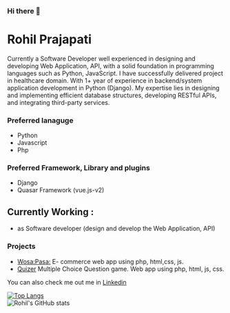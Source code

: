 
### Hi there 👋

# Rohil Prajapati

Currently a Software Developer well experienced in designing and developing Web Application, API, with a solid foundation in programming languages such as Python, JavaScript. I have successfully delivered project in healthcare domain. With 1+ year of experience in backend/system application development in Python (Django).
My expertise lies in designing and implementing efficient database structures, developing RESTful APIs, and integrating third-party services.

### Preferred lanaguge 
- Python
- Javascript
- Php

### Preferred Framework, Library and plugins
- Django
- Quasar Framework (vue.js-v2)

## Currently Working :
- as Software developer (design and develop the Web Application, API)

### Projects
- [Wosa:Pasa:](https://github.com/RohilPrajapati/Wosa-Pasa)
  E- commerce web app using php, html,css, js.
- [Quizer](https://github.com/RohilPrajapati/Quizer)
  Multiple Choice Question game. Web app using php, html, js, css.
  

You can also check me out me in [Linkedin](https://www.linkedin.com/in/rohilprajapati/)

[![Top Langs](https://github-readme-stats.vercel.app/api/top-langs/?username=RohilPrajapati&layout=compact)](https://github.com/RohilPrajapati?tab=repositories)<br>
![Rohil's GitHub stats](https://github-readme-stats.vercel.app/api?username=RohilPrajapati&show_icons=true&theme=dark)
